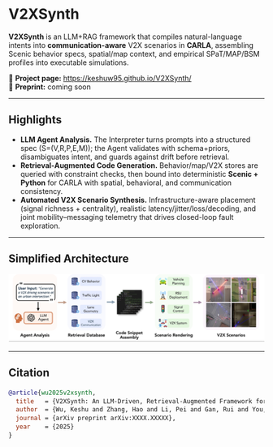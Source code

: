 # V2XSynth

**V2XSynth** is an LLM+RAG framework that compiles natural-language intents into **communication-aware** V2X scenarios in **CARLA**, assembling Scenic behavior specs, spatial/map context, and empirical SPaT/MAP/BSM profiles into executable simulations.

🔗 **Project page:** https://keshuw95.github.io/V2XSynth/  
📄 **Preprint:** coming soon

---

## Highlights
- **LLM Agent Analysis.** The Interpreter turns prompts into a structured spec \(S=(V,R,P,E,M)\); the Agent validates with schema+priors, disambiguates intent, and guards against drift before retrieval.
- **Retrieval-Augmented Code Generation.** Behavior/map/V2X stores are queried with constraint checks, then bound into deterministic **Scenic + Python** for CARLA with spatial, behavioral, and communication consistency.
- **Automated V2X Scenario Synthesis.** Infrastructure-aware placement (signal richness + centrality), realistic latency/jitter/loss/decoding, and joint mobility–messaging telemetry that drives closed-loop fault exploration.

---

## Simplified Architecture

<p align="center">
  <img src="static/images/simplified_framework_architecture.jpg" alt="V2XSynth simplified framework architecture" width="880">
</p>

---

## Citation
```bibtex
@article{wu2025v2xsynth,
  title   = {V2XSynth: An LLM-Driven, Retrieval-Augmented Framework for Realistic V2X Scenario Synthesis},
  author  = {Wu, Keshu and Zhang, Hao and Li, Pei and Gan, Rui and You, Junwei and Tu, Zhengzhong and Zhou, Yang},
  journal = {arXiv preprint arXiv:XXXX.XXXXX},
  year    = {2025}
}
